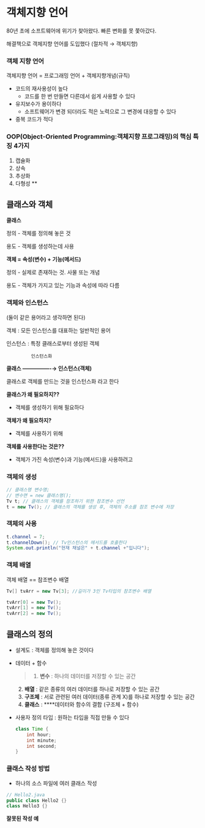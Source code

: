 # 객체지향 언어

80년 초에 소프트웨어에 위기가 찾아왔다. 빠른 변화를 못 쫓아갔다.

해결책으로 객체지향 언어를 도입했다 (절차적 → 객체지향)

### 객체 지향 언어

객체지향 언어 = 프로그래밍 언어 + 객체지향개념(규칙)

- 코드의 재사용성이 높다
    - 코드를 한 번 만들면 다른데서 쉽게 사용할 수 있다
- 유지보수가 용이하다
    - 소프트웨어가 변경 되더라도 적은 노력으로 그 변경에 대응할 수 있다
- 중복 코드가 적다

### OOP(Object-Oriented Programming:객체지향 프로그래밍)의 핵심 특징 4가지

1. 캡슐화
2. 상속
3. 추상화
4. 다형성 **

## 클래스와 객체

**클래스**

정의 - 객체를 정의해 놓은 것

용도 - 객체를 생성하는데 사용

**객체 = 속성(변수) + 기능(메서드)**

정의 - 실제로 존재하는 것. 사물 또는 개념

용도 - 객체가 가지고 있는 기능과 속성에 따라 다름

 

### 객체와 인스턴스

(둘이 같은 용어라고 생각하면 된다)

객체 : 모든 인스턴스를 대표하는 일반적인 용어

인스턴스 : 특정 클래스로부터 생성된 객체 

             인스턴스화

**클래스 —————-→ 인스턴스(객체)**

클래스로 객체를 만드는 것을 인스턴스화 라고 한다

**클래스가 왜 필요하지??**

- 객체를 생성하기 위해 필요하다

**객체가 왜 필요하지?**

- 객체를 사용하기 위해

**객체를 사용한다는 것은??**

- 객체가 가진 속성(변수)과 기능(메서드)을 사용하려고

### 객체의 생성

```java
// 클래스명 변수명;
// 변수면 = new 클래스명();
Tv t; // 클래스의 객체를 참조하기 위한 참조변수 선언
t = new Tv(); // 클래스의 객체를 생성 후, 객체의 주소를 참조 변수에 저장
```

### 객체의 사용

```java
t.channel = 7;
t.channelDown(); // Tv인스턴스의 메서드를 호출한다
System.out.println("현재 채널은" + t.channel +"입니다");
```

### 객체 배열

객체 배열 == 참조변수 배열

```java
Tv[] tvArr = new Tv[3]; //길이가 3인 Tv타입의 참조변수 배열

tvArr[0] = new Tv();
tvArr[1] = new Tv();
tvArr[2] = new Tv();
```

## 클래스의 정의

- 설계도 : 객체를 정의해 놓은 것이다
- 데이터 + 함수
    
    > 1. **변수** : 하나의 데이터를 저장할 수 있는 공간
    2. **배열** : 같은 종류의 여러 데이터를 하나로 저장할 수 있는 공간
    3. **구조체** : 서로 관련된 여러 데이터(종류 관계 X)를 하나로 저장할 수 있는 공간
    4. **클래스** : ****데이터와 함수의 결합 (구조체 + 함수)
    > 
    
- 사용자 정의 타입 : 원하는 타입을 직접 만들 수 있다
    
    ```java
    class Time {
    	int hour;
    	int minute;
    	int second;
    }
    ```
    

### 클래스 작성 방법

- 하나의 소스 파일에 여러 클래스 작성

```java
// Hello2.java
public class Hello2 {}
class Hello3 {}
```

**잘못된 작성 예**
